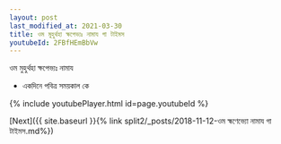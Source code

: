 ```yaml
---
layout: post
last_modified_at: 2021-03-30
title: ওম মুহুর্থহা ক্ষপেভ্যঃ নামায গা টাইমস
youtubeId: 2FBfHEmBbVw
---
```

 
 
 ওম মুহুর্থহা ক্ষপেভ্যঃ নামায  
 
 -  একদিনে পবিত্র সময়কাল কে 
 
  
 
  
 
 
 
 
 
 


{% include youtubePlayer.html id=page.youtubeId %}
 
[Next]({{ site.baseurl }}{% link  split2/_posts/2018-11-12-ওম হ্মণেভ্যো নামায গা টাইমস.md%})
 
